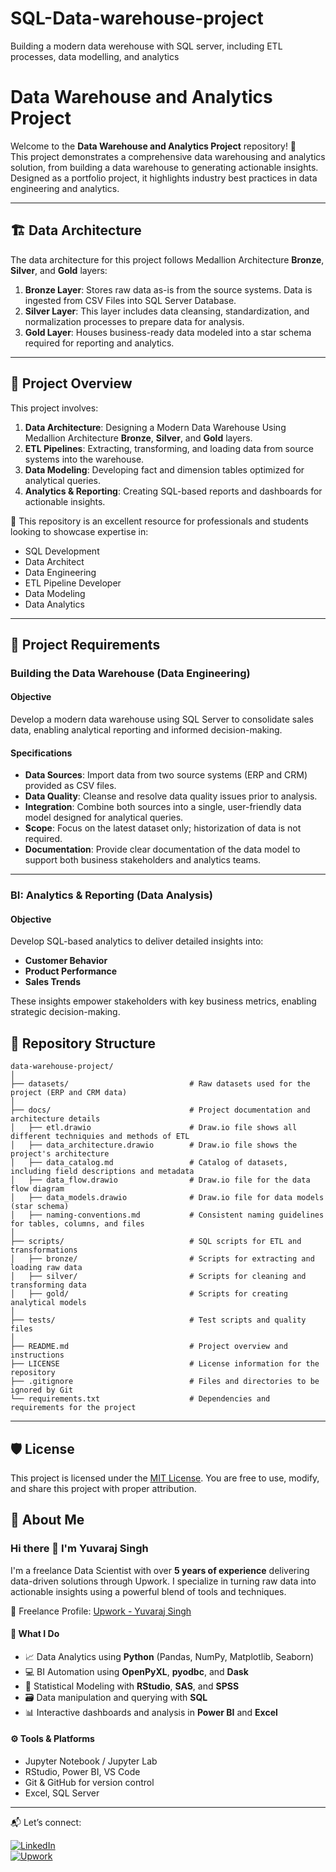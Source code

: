 # SQL-Data-warehouse-project
Building a modern data werehouse with SQL server, including ETL processes, data modelling, and analytics

# Data Warehouse and Analytics Project

Welcome to the **Data Warehouse and Analytics Project** repository! 🚀  
This project demonstrates a comprehensive data warehousing and analytics solution, 
from building a data warehouse to generating actionable insights. Designed as a portfolio project, it highlights industry best practices in data engineering and analytics.

---
## 🏗️ Data Architecture

The data architecture for this project follows Medallion Architecture **Bronze**, **Silver**, and **Gold** layers:


1. **Bronze Layer**: Stores raw data as-is from the source systems. Data is ingested from CSV Files into SQL Server Database.
2. **Silver Layer**: This layer includes data cleansing, standardization, and normalization processes to prepare data for analysis.
3. **Gold Layer**: Houses business-ready data modeled into a star schema required for reporting and analytics.

---
## 📖 Project Overview

This project involves:

1. **Data Architecture**: Designing a Modern Data Warehouse Using Medallion Architecture **Bronze**, **Silver**, and **Gold** layers.
2. **ETL Pipelines**: Extracting, transforming, and loading data from source systems into the warehouse.
3. **Data Modeling**: Developing fact and dimension tables optimized for analytical queries.
4. **Analytics & Reporting**: Creating SQL-based reports and dashboards for actionable insights.

🎯 This repository is an excellent resource for professionals and students looking to showcase expertise in:
- SQL Development
- Data Architect
- Data Engineering  
- ETL Pipeline Developer  
- Data Modeling  
- Data Analytics  

---

## 🚀 Project Requirements

### Building the Data Warehouse (Data Engineering)

#### Objective
Develop a modern data warehouse using SQL Server to consolidate sales data, enabling analytical reporting and informed decision-making.

#### Specifications
- **Data Sources**: Import data from two source systems (ERP and CRM) provided as CSV files.
- **Data Quality**: Cleanse and resolve data quality issues prior to analysis.
- **Integration**: Combine both sources into a single, user-friendly data model designed for analytical queries.
- **Scope**: Focus on the latest dataset only; historization of data is not required.
- **Documentation**: Provide clear documentation of the data model to support both business stakeholders and analytics teams.

---

### BI: Analytics & Reporting (Data Analysis)

#### Objective
Develop SQL-based analytics to deliver detailed insights into:
- **Customer Behavior**
- **Product Performance**
- **Sales Trends**

These insights empower stakeholders with key business metrics, enabling strategic decision-making.  


## 📂 Repository Structure
```
data-warehouse-project/
│
├── datasets/                           # Raw datasets used for the project (ERP and CRM data)
│
├── docs/                               # Project documentation and architecture details
│   ├── etl.drawio                      # Draw.io file shows all different techniquies and methods of ETL
│   ├── data_architecture.drawio        # Draw.io file shows the project's architecture
│   ├── data_catalog.md                 # Catalog of datasets, including field descriptions and metadata
│   ├── data_flow.drawio                # Draw.io file for the data flow diagram
│   ├── data_models.drawio              # Draw.io file for data models (star schema)
│   ├── naming-conventions.md           # Consistent naming guidelines for tables, columns, and files
│
├── scripts/                            # SQL scripts for ETL and transformations
│   ├── bronze/                         # Scripts for extracting and loading raw data
│   ├── silver/                         # Scripts for cleaning and transforming data
│   ├── gold/                           # Scripts for creating analytical models
│
├── tests/                              # Test scripts and quality files
│
├── README.md                           # Project overview and instructions
├── LICENSE                             # License information for the repository
├── .gitignore                          # Files and directories to be ignored by Git
└── requirements.txt                    # Dependencies and requirements for the project
```
---


## 🛡️ License

This project is licensed under the [MIT License](LICENSE). You are free to use, modify, and share this project with proper attribution.

## 🌟 About Me

### Hi there 👋 I'm Yuvaraj Singh

I'm a freelance Data Scientist with over **5 years of experience** delivering data-driven solutions through Upwork. I specialize in turning raw data into actionable insights using a powerful blend of tools and techniques.

💼 Freelance Profile: [Upwork - Yuvaraj Singh](https://www.upwork.com/freelancers/~017d638f11f360bc8e?mp_source=share)

#### 🧠 What I Do

- 📈 Data Analytics using **Python** (Pandas, NumPy, Matplotlib, Seaborn)
- 💻 BI Automation using **OpenPyXL**, **pyodbc**, and **Dask**
- 🧪 Statistical Modeling with **RStudio**, **SAS**, and **SPSS**
- 🗃️ Data manipulation and querying with **SQL**
- 📊 Interactive dashboards and analysis in **Power BI** and **Excel**

#### ⚙️ Tools & Platforms

- Jupyter Notebook / Jupyter Lab  
- RStudio, Power BI, VS Code  
- Git & GitHub for version control  
- Excel, SQL Server

---

📬 Let’s connect:

[![LinkedIn](https://img.shields.io/badge/LinkedIn-0077B5?style=flat-square&logo=linkedin&logoColor=white)](https://www.linkedin.com/in/yuvaraj-singh-774226350/)  
[![Upwork](https://img.shields.io/badge/Upwork-6fda44?style=flat-square&logo=upwork&logoColor=white)](https://www.upwork.com/freelancers/~017d638f11f360bc8e?mp_source=share)
